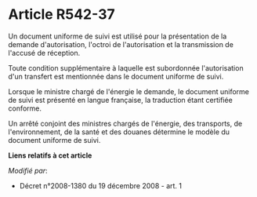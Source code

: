 # Article R542-37

Un document uniforme de suivi est utilisé pour la présentation de la demande d'autorisation, l'octroi de l'autorisation et la
transmission de l'accusé de réception. 

Toute condition supplémentaire à laquelle est subordonnée l'autorisation d'un transfert est mentionnée dans le document
uniforme de suivi. 

Lorsque le ministre chargé de l'énergie le demande, le document uniforme de suivi est présenté en langue française, la
traduction étant certifiée conforme. 

Un arrêté conjoint des ministres chargés de l'énergie, des transports, de l'environnement, de la santé et des douanes
détermine le modèle du document uniforme de suivi.

**Liens relatifs à cet article**

_Modifié par_:

  - Décret n°2008-1380 du 19 décembre 2008 - art. 1
